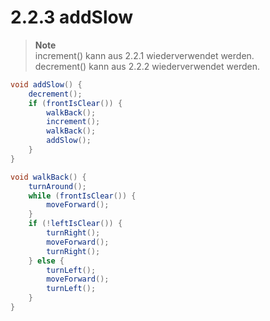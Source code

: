 # 2.2.3 addSlow

> **Note**  
> increment() kann aus 2.2.1 wiederverwendet werden.  
> decrement() kann aus 2.2.2 wiederverwendet werden.

```java
void addSlow() {
    decrement();
    if (frontIsClear()) {
        walkBack();
        increment();
        walkBack();      
        addSlow();
    }
}

void walkBack() {
    turnAround();
    while (frontIsClear()) {
        moveForward();
    }
    if (!leftIsClear()) {
        turnRight();
        moveForward();
        turnRight(); 
    } else {
        turnLeft();
        moveForward();
        turnLeft();
    }
}
```
